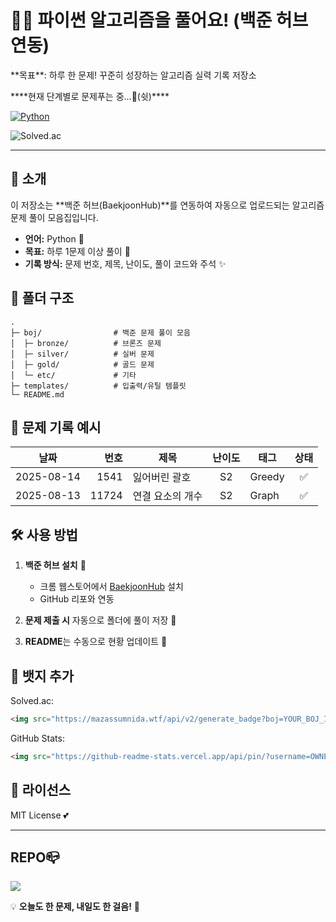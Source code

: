 # 🌸🐍 파이썬 알고리즘을 풀어요! (백준 허브 연동)

<p> **목표**: 하루 한 문제! 꾸준히 성장하는 알고리즘 실력 기록 저장소</p>
 ****현재 단계별로 문제푸는 중...🤫(쉿)****

<p align="left">
  <a href="https://www.python.org/"> <img alt="Python" src="https://img.shields.io/badge/Python-3.10%2B-ffb6c1?logo=python&logoColor=white"> </a>
</p>
  <img alt="Solved.ac" src="https://mazassumnida.wtf/api/v2/generate_badge?boj=jo_eunjii">

---

## 📌 소개

이 저장소는 \*\*백준 허브(BaekjoonHub)\*\*를 연동하여 자동으로 업로드되는 알고리즘 문제 풀이 모음집입니다.

* **언어:** Python 🐍
* **목표:** 하루 1문제 이상 풀이 🌷
* **기록 방식:** 문제 번호, 제목, 난이도, 풀이 코드와 주석 ✨
## 📂 폴더 구조

```
.
├─ boj/                # 백준 문제 풀이 모음
│  ├─ bronze/          # 브론즈 문제
│  ├─ silver/          # 실버 문제
│  ├─ gold/            # 골드 문제
│  └─ etc/             # 기타
├─ templates/          # 입출력/유틸 템플릿
└─ README.md
```

## 📝 문제 기록 예시

| 날짜         |    번호 | 제목        | 난이도 | 태그     |  상태 |
| ---------- | ----: | --------- | :-: | ------ | :-: |
| 2025-08-14 |  1541 | 잃어버린 괄호   |  S2 | Greedy |  ✅  |
| 2025-08-13 | 11724 | 연결 요소의 개수 |  S2 | Graph  |  ✅  |

## 🛠 사용 방법

1. **백준 허브 설치** 💌

   * 크롬 웹스토어에서 [BaekjoonHub](https://chrome.google.com/webstore/detail/baekjoonhub/) 설치
   * GitHub 리포와 연동
2. **문제 제출 시** 자동으로 폴더에 풀이 저장 💾
3. **README**는 수동으로 현황 업데이트 🌸

## 🚀 뱃지 추가

Solved.ac:

```markdown
<img src="https://mazassumnida.wtf/api/v2/generate_badge?boj=YOUR_BOJ_ID" />
```

GitHub Stats:

```markdown
<img src="https://github-readme-stats.vercel.app/api/pin/?username=OWNER&repo=REPO" />
```

## 📄 라이선스

MIT License 💕

---

## REPO📪
<p>
    <img src="https://github-readme-stats.vercel.app/api/pin/?username=joeunjiii&repo=algorithms-joeunjiii" />
</p>

💡 **오늘도 한 문제, 내일도 한 걸음!** 🌷


